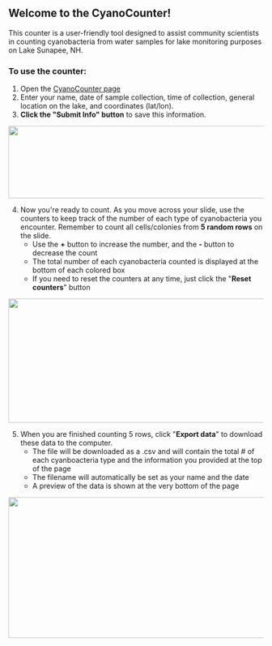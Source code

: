 ## Welcome to the CyanoCounter! 

This counter is a user-friendly tool designed to assist community scientists in counting cyanobacteria from water samples for lake monitoring purposes on Lake Sunapee, NH. 

### To use the counter:
1. Open the [CyanoCounter page](https://jvthaney.github.io/cyanocounter/)
2. Enter your name, date of sample collection, time of collection, general location on the lake, and coordinates (lat/lon).
3. **Click the "Submit Info" button** to save this information.

<img src="https://user-images.githubusercontent.com/70969187/168647221-057816f7-54f6-453c-9cbb-3e689db5a703.png" width="1097" height="143" />

4. Now you're ready to count. As you move across your slide, use the counters to keep track of the number of each type of cyanobacteria you encounter. Remember to count all cells/colonies from **5 random rows** on the slide. 
    - Use the **+** button to increase the number, and the **-** button to decrease the count
    - The total number of each cyanobacteria counted is displayed at the bottom of each colored box
    - If you need to reset the counters at any time, just click the "**Reset counters**" button

<img src="https://user-images.githubusercontent.com/70969187/168648727-8000bb4d-8203-46e1-a906-e9bc8c95fa95.png" width="550" height="245" />

5. When you are finished counting 5 rows, click "**Export data**" to download these data to the computer. 
    - The file will be downloaded as a .csv and will contain the total # of each cyanboacteria type and the information you provided at the top of the page
    - The filename will automatically be set as your name and the date
    - A preview of the data is shown at the very bottom of the page


<img src="https://user-images.githubusercontent.com/70969187/168650412-c16311a4-5ab1-4ea9-becd-17ff2874df3e.png" width="550" height="277.42" />
    

